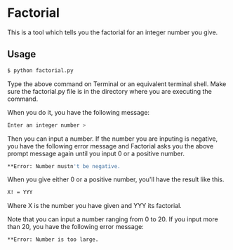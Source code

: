 # Factorial

This is a tool which tells you the factorial for an integer number you give.

## Usage

```bash
$ python factorial.py
```

Type the above command on Terminal or an equivalent terminal shell. Make sure the factorial.py file is in the directory where you are executing the command.

When you do it, you have the following message:

```bash
Enter an integer number >
```

Then you can input a number. If the number you are inputing is negative, you have the following error message and Factorial asks you the above prompt message again until you input 0 or a positive number.

```bash
**Error: Number mustn't be negative.
```

When you give either 0 or a positive number, you'll have the result like this.

```bash
X! = YYY
```

Where X is the number you have given and YYY its factorial.

Note that you can input a number ranging from 0 to 20. If you input more than 20, you have the following error message:

```bash
**Error: Number is too large.
```